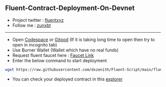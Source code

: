 ## Fluent-Contract-Deployment-On-Devnet
- Project twitter : [fluentxyz](https://x.com/fluentxyz)
- Follow me : [zunxbt](https://x.com/ZunXBT)
---
- Open [Codespace](https://github.com/codespaces) or [Gitpod](https://gitpod.io/workspaces) (If it is taking long time to open then try to open in incognito tab)
- Use Burner Wallet (Wallet which have no real funds)
- Request fluent faucet here : [Faucet Link](https://faucet.dev.thefluent.xyz/)
- Enter the below command to start deployment
```bash
wget https://raw.githubusercontent.com/dxzenith/Fluent-Script/main/fluent-devnet-contract.sh && chmod +x fluent-devnet-contract.sh && ./fluent-devnet-contract.sh
```
- You can check your deployed contract in this [explorer](https://blockscout.dev.thefluent.xyz/)
